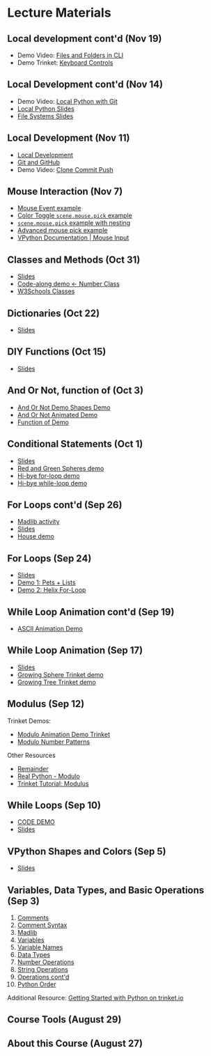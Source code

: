 # Lecture Materials

## Local development cont'd (Nov 19)
- Demo Video: [Files and Folders in CLI](https://vimeo.com/1031163327/e1cf78d648?share=copy)
- Demo Trinket: [Keyboard Controls](https://trinket.io/glowscript/ddd865dd4947)

## Local Development cont'd (Nov 14)
- Demo Video: [Local Python with Git](https://vimeo.com/1029682734/30b9362489?share=copy)
- [Local Python Slides](https://github.com/allegheny-college-cmpsc-100-spring-2024/slides/blob/main/local-python/01_localPython.md)
- [File Systems Slides](https://github.com/allegheny-college-cmpsc-100-spring-2024/slides/blob/main/command-line-files/06_fileSytems.md)


## Local Development (Nov 11)
- [Local Development](https://github.com/allegheny-college-cmpsc-100-spring-2024/slides/blob/main/command-line-files/01_localDevelopment.md)
- [Git and GitHub](https://github.com/allegheny-college-cmpsc-100-spring-2024/slides/blob/main/git-github/01_gitAndGithub.md)
- Demo Video: [Clone Commit Push](https://vimeo.com/1028547061/c346e8421a?share=copy)



## Mouse Interaction (Nov 7)
- [Mouse Event example](https://trinket.io/glowscript/3d171c9d94)
- [Color Toggle `scene.mouse.pick` example](https://trinket.io/glowscript/ce54cfecb8)
- [`scene.mouse.pick` example with nesting](https://trinket.io/glowscript/64c8cf0d5d)
- [Advanced mouse pick example](https://www.glowscript.org/#/user/GlowScriptDemos/folder/Examples/program/MousePicking-VPython/edit)
- [VPython Documentation | Mouse Input](https://www.glowscript.org/docs/VPythonDocs/mouse.html)

## Classes and Methods (Oct 31)

- [Slides](https://github.com/allegheny-college-cmpsc-100-spring-2024/slides/blob/main/classes-methods/01_welcomeActivity.md)
- [Code-along demo <- Number Class](https://trinket.io/library/trinkets/68a4079523ac)
- [W3Schools Classes](https://www.w3schools.com/python/python_classes.asp)

## Dictionaries (Oct 22)

- [Slides](https://github.com/allegheny-college-cmpsc-100-spring-2024/slides/blob/main/dictionaries/02_dictionaries.md)

## DIY Functions (Oct 15)

- [Slides](https://github.com/allegheny-college-cmpsc-100-spring-2024/slides/blob/main/math-functions/01_pythonFunctions.md)

## And Or Not, function of (Oct 3)

- [And Or Not Demo Shapes Demo](https://trinket.io/glowscript/3d70be60a9cd)
- [And Or Not Animated Demo](https://trinket.io/glowscript/e6e86267116d)
- [Function of Demo](https://trinket.io/python/446652914164)

## Conditional Statements (Oct 1)

- [Slides](https://github.com/allegheny-college-cmpsc-100-spring-2024/slides/blob/main/conditionals/01_if.md)
- [Red and Green Spheres demo](https://trinket.io/glowscript/2c3f6867c1ec)
- [Hi-bye for-loop demo](https://trinket.io/library/trinkets/e5b7756ce429)
- [Hi-bye while-loop demo](https://trinket.io/library/trinkets/b92e97344b60)

## For Loops cont'd (Sep 26)

- [Madlib activity](https://github.com/allegheny-college-cmpsc-100-fall-2024/course-materials/blob/main/slides/variables-data-types-operations/03_madlib.md)
- [Slides](https://github.com/allegheny-college-cmpsc-100-spring-2024/slides/blob/main/lists-for-loops-contd/01_whileFor.md)
- [House demo](https://trinket.io/glowscript/3964895abcfa)

## For Loops (Sep 24)

- [Slides](https://github.com/allegheny-college-cmpsc-100-spring-2024/slides/blob/main/lists-for-loops/01_lists.md)
- [Demo 1: Pets + Lists](https://trinket.io/python/eb73cbbce4e1)
- [Demo 2: Helix For-Loop](https://trinket.io/glowscript/4389da9a38c7)

## While Loop Animation cont'd (Sep 19)

- [ASCII Animation Demo](https://trinket.io/python/22349942ee51)

## While Loop Animation (Sep 17)

- [Slides](https://github.com/allegheny-college-cmpsc-100-spring-2024/slides/blob/main/while-true/02_variableReviewVpython.md)
- [Growing Sphere Trinket demo](https://trinket.io/glowscript/0b915e817f3d)
- [Growing Tree Trinket demo](https://trinket.io/glowscript/d7c51a9ca7)

## Modulus (Sep 12)

Trinket Demos:

- [Modulo Animation Demo Trinket](https://trinket.io/glowscript/8a404108c7)
- [Modulo Number Patterns](https://trinket.io/python/29c81979c905)

Other Resources
- [Remainder](https://mathworld.wolfram.com/Remainder.html)
- [Real Python - Modulo](https://realpython.com/python-modulo-operator/)
- [Trinket Tutorial: Modulus](https://learnpython.trinket.io/learn-python-part-1-numbers#/numbers/modulus)

## While Loops (Sep 10)

- [CODE DEMO](https://trinket.io/library/trinkets/8730eb3d24dc)
- [Slides](https://github.com/allegheny-college-cmpsc-100-spring-2024/slides/blob/main/while-loops/01_booleanExpressions.md)

## VPython Shapes and Colors (Sep 5)

- [Slides](https://github.com/allegheny-college-cmpsc-100-spring-2024/slides/blob/main/vpython-shapes-and-colors/01_console.md)


## Variables, Data Types, and Basic Operations (Sep 3)

1.  [Comments](/slides/variables-data-types-operations/01_comments.md)
2.  [Comment Syntax](/slides/variables-data-types-operations/02_commentSyntax.md)
3.  [Madlib](/slides/variables-data-types-operations/03_madlib.md)
4.  [Variables](/slides/variables-data-types-operations/04_variables.md)
5.  [Variable Names](/slides/variables-data-types-operations/05_variableNames.md)
6.  [Data Types](/slides/variables-data-types-operations/06_dataTypes.md)
7.  [Number Operations](/slides/variables-data-types-operations/07_numberOperations.md)
8.  [String Operations](/slides/variables-data-types-operations/08_stringOperations.md)
9.  [Operations cont'd](/slides/variables-data-types-operations/09_asteriskStrNum.md)
10. [Python Order](/slides/variables-data-types-operations/10_pythonOrder.md)

Additional Resource: [Getting Started with Python on trinket.io](https://docs.trinket.io/getting-started-with-python#/welcome/where-we-ll-go)

## Course Tools (August 29)

## About this Course (August 27)

